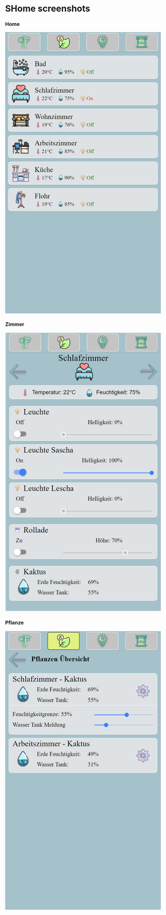 # SHome screenshots

### Home

<img src="home.PNG">

### Zimmer

<img src="zimmer.PNG">

### Pflanze

<img src="pflanze.PNG">